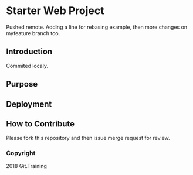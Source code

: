 # Starter Web Project

Pushed remote. Adding a line for rebasing example, then
more changes on myfeature branch too.

## Introduction

Commited localy.

## Purpose

## Deployment

## How to Contribute

Please fork this repository and then issue merge request for review.

### Copyright

2018 Git.Training